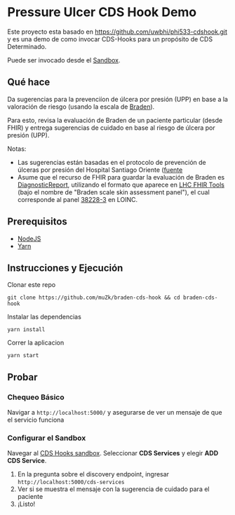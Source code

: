 # Pressure Ulcer CDS Hook Demo

Este proyecto esta basado en https://github.com/uwbhi/phi533-cdshook.git y es una demo de como invocar CDS-Hooks para un propósito de CDS Determinado.

Puede ser invocado desde el [Sandbox](http://sandbox.cds-hooks.org/).

## Qué hace

Da sugerencias para la prevenciíon de úlcera por presión (UPP) en base a la valoración de riesgo (usando la escala de [Braden](https://revistamedica.com/como/escala-de-braden/)).

Para esto, revisa la evaluación de Braden de un paciente particular (desde FHIR) y entrega sugerencias de cuidado en base al riesgo de úlcera por presión (UPP).

Notas:

- Las sugerencias están basadas en el protocolo de prevención de úlceras por presión del Hospital Santiago Oriente ([fuente](http://200.72.129.100/transparencia/transparencia_activa/documentos/matroneria/protocolo_prevencion_ulceras_por_presion.pdf)
- Asume que el recurso de FHIR para guardar la evaluación de Braden es [DiagnosticReport](https://www.hl7.org/fhir/diagnosticreport.html), utilizando el formato que aparece en [LHC FHIR Tools](https://lhcforms.nlm.nih.gov/lhcforms) (bajo el nombre de "Braden scale skin assessment panel"), el cual corresponde al panel [38228-3](https://loinc.org/38228-3) en LOINC.

## Prerequisitos

- [NodeJS](https://nodejs.org/en/download/)
- [Yarn](https://yarnpkg.com/)

## Instrucciones y Ejecución

Clonar este repo

```
git clone https://github.com/muZk/braden-cds-hook && cd braden-cds-hook
```

Instalar las dependencias

```
yarn install
```

Correr la aplicacion

```
yarn start
```

## Probar

### Chequeo Básico

Navigar a `http://localhost:5000/` y asegurarse de ver un mensaje de que el servicio funciona

### Configurar el Sandbox

Navegar al [CDS Hooks sandbox](http://sandbox.cds-hooks.org/). Seleccionar **CDS Services** y elegir **ADD CDS Service**.

1. En la pregunta sobre el discovery endpoint, ingresar `http://localhost:5000/cds-services`
2. Ver si se muestra el mensaje con la sugerencia de cuidado para el paciente
3. ¡Listo!
